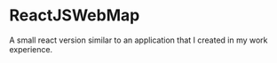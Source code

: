 # ReactJSWebMap
A small react version similar to an application that I created in my work experience.
